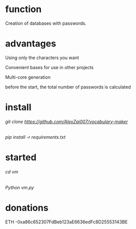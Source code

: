 # function
Creation of databases with passwords.

# advantages

Using only the characters you want

Convenient bases for use in other projects

Multi-core generation

before the start, the total number of passwords is calculated

# install
###### git clone https://github.com/AlexZai007/vocabulary-maker

###### pip install -r requirements.txt

# started
###### cd vm

###### Python vm.py

# donations
ETH -0xa86c652307FdBeb123aE6636edFc8D25553143BE
